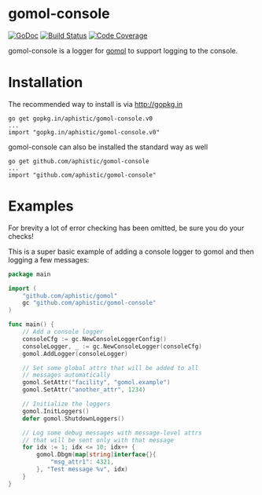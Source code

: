 gomol-console
============

[![GoDoc](https://godoc.org/github.com/aphistic/gomol-console?status.svg)](https://godoc.org/github.com/aphistic/gomol-console)
[![Build Status](https://img.shields.io/travis/aphistic/gomol-console.svg)](https://travis-ci.org/aphistic/gomol-console)
[![Code Coverage](https://img.shields.io/codecov/c/github/aphistic/gomol-console.svg)](http://codecov.io/github/aphistic/gomol-console?branch=master)

gomol-console is a logger for [gomol](https://github.com/aphistic/gomol) to support logging to the console.

Installation
============

The recommended way to install is via http://gopkg.in

    go get gopkg.in/aphistic/gomol-console.v0
    ...
    import "gopkg.in/aphistic/gomol-console.v0"

gomol-console can also be installed the standard way as well

    go get github.com/aphistic/gomol-console
    ...
    import "github.com/aphistic/gomol-console"

Examples
========

For brevity a lot of error checking has been omitted, be sure you do your checks!

This is a super basic example of adding a console logger to gomol and then logging a few messages:

```go
package main

import (
	"github.com/aphistic/gomol"
	gc "github.com/aphistic/gomol-console"
)

func main() {
	// Add a console logger
	consoleCfg := gc.NewConsoleLoggerConfig()
	consoleLogger, _ := gc.NewConsoleLogger(consoleCfg)
	gomol.AddLogger(consoleLogger)

	// Set some global attrs that will be added to all
	// messages automatically
	gomol.SetAttr("facility", "gomol.example")
	gomol.SetAttr("another_attr", 1234)

	// Initialize the loggers
	gomol.InitLoggers()
	defer gomol.ShutdownLoggers()

	// Log some debug messages with message-level attrs
	// that will be sent only with that message
	for idx := 1; idx <= 10; idx++ {
		gomol.Dbgm(map[string]interface{}{
			"msg_attr1": 4321,
		}, "Test message %v", idx)
	}
}

```
